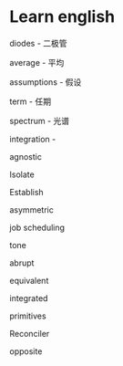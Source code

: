# Learn english

diodes - 二极管

average - 平均

assumptions - 假设

term - 任期

spectrum - 光谱

integration - 

agnostic

Isolate

Establish

asymmetric

job scheduling

tone

abrupt

equivalent

integrated

primitives

Reconciler

opposite